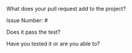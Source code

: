 What does your pull request add to the project?


Issue Number: #

Does it pass the test?


Have you tested it or are you able to?

